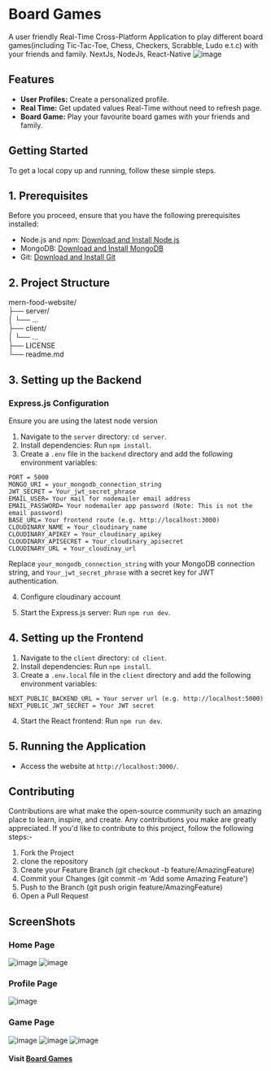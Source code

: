 # Board Games
A user friendly Real-Time Cross-Platform Application to play different board games(including Tic-Tac-Toe, Chess, Checkers, Scrabble, Ludo e.t.c) with your friends and family. NextJs, NodeJs, React-Native 
![image](https://github.com/user-attachments/assets/9847c80d-5ed5-4960-a0ed-f1d30551c981)

## Features

- **User Profiles:** Create a personalized profile.
- **Real Time:** Get updated values Real-Time without need to refresh page.
- **Board Game:** Play your favourite board games with your friends and family.

## Getting Started

To get a local copy up and running, follow these simple steps.

## 1. Prerequisites
Before you proceed, ensure that you have the following prerequisites installed:

- Node.js and npm: [Download and Install Node.js](https://nodejs.org/)
- MongoDB: [Download and Install MongoDB](https://www.mongodb.com/try/download/community)
- Git: [Download and Install Git](https://git-scm.com/downloads)

## 2. Project Structure
mern-food-website/  
├── server/  
│   └── ...  
├── client/  
│   └── ...  
├── LICENSE   
└── readme.md  



## 3. Setting up the Backend


### Express.js Configuration
Ensure you are using the latest node version 
1. Navigate to the `server` directory: `cd server`.
2. Install dependencies: Run `npm install`.
3. Create a `.env` file in the `backend` directory and add the following environment variables:
```
PORT = 5000  
MONGO_URI = your_mongodb_connection_string  
JWT_SECRET = Your_jwt_secret_phrase  
EMAIL_USER= Your mail for nodemailer email address
EMAIL_PASSWORD= Your nodemailer app password (Note: This is not the email password)
BASE_URL= Your frontend route (e.g. http://localhost:3000)
CLOUDINARY_NAME = Your_cloudinary_name
CLOUDINARY_APIKEY = Your_cloudinary_apikey
CLOUDINARY_APISECRET = Your_cloudinary_apisecret
CLOUDINARY_URL = Your_cloudinay_url
```
Replace `your_mongodb_connection_string` with your MongoDB connection string, and `Your_jwt_secret_phrase` with a secret key for JWT authentication.

4. Configure cloudinary account

5. Start the Express.js server: Run `npm run dev`.

## 4. Setting up the Frontend

1. Navigate to the `client` directory: `cd client`.
2. Install dependencies: Run `npm install`.
3. Create a `.env.local` file in the `client` directory and add the following environment variables:

```
NEXT_PUBLIC_BACKEND_URL = Your server url (e.g. http://localhost:5000)
NEXT_PUBLIC_JWT_SECRET = Your JWT secret
```

4. Start the React frontend: Run `npm run dev`.

## 5. Running the Application
- Access the website at `http://localhost:3000/`.
 

## Contributing
Contributions are what make the open-source community such an amazing place to learn, inspire, and create. Any contributions you make are greatly appreciated.
If you'd like to contribute to this project, follow the following steps:-   

1. Fork the Project
2. clone the repository
3. Create your Feature Branch (git checkout -b feature/AmazingFeature)
4. Commit your Changes (git commit -m 'Add some Amazing Feature')
5. Push to the Branch (git push origin feature/AmazingFeature)
6. Open a Pull Request

## ScreenShots
### Home Page
![image](https://github.com/user-attachments/assets/979bc136-a15e-48ec-8238-5e7ab6e2db2c)
![image](https://github.com/user-attachments/assets/6e2c7878-1331-42e7-abc6-7194425abb63)

### Profile Page
![image](https://github.com/user-attachments/assets/0db391fb-d076-4a1d-8ffd-2c32d2052452)

### Game Page
![image](https://github.com/user-attachments/assets/dce5d48f-b17a-4d2a-9da8-7a2f5f81a286)
![image](https://github.com/user-attachments/assets/bb4cbde7-a876-4268-8977-57f00d551935)
![image](https://github.com/user-attachments/assets/578970e1-f3ce-428c-94c1-b1788dd537b7)

#### Visit <a href = "https://board-games-two.vercel.app/" target="_blank">Board Games</a>






